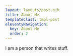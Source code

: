 ```yaml
---
layout: layouts/post.njk
title: About Me
templateClass: tmpl-post
eleventyNavigation:
  key: About Me
  order: 2
---
```


I am a person that writes stuff.
